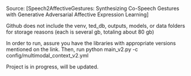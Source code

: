 Source:
[Speech2AffectiveGestures: Synthesizing Co-Speech Gestures with Generative Adversarial Affective Expression Learning]

Github does not include the venv, ted_db, outputs, models, or data folders for storage reasons (each is several gb, totaling about 80 gb)

In order to run, assure you have the libraries with appropriate versions mentioned on the link. 
Then, run python main_v2.py -c config/multimodal_context_v2.yml


Project is in progress, will be updated.
